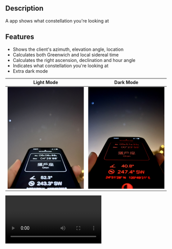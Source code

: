 ## Description
A app shows what constellation you're looking at

## Features
- Shows the client's azimuth, elevation angle, location
- Calculates both Greenwich and local sidereal time
- Calculates the right ascension, declination and hour angle
- Indicates what constellation you're looking at
- Extra dark mode


Light Mode | Dark Mode
| :---:  | :---: |
![image](https://github.com/AndyTung401/AstroCompass/blob/main/IMG_4798.jpg) | ![image](https://github.com/AndyTung401/AstroCompass/blob/main/IMG_4810.jpg)


<video src='https://github.com/AndyTung401/AstroCompass/assets/109213867/5fae0918-9a3a-4c4c-89af-d303f7ef2467'/>

The CoreLocation codes refers to (Andrew11US/AF-Swift-Tutorials)[https://github.com/Andrew11US/AF-Swift-Tutorials/blame/main/core-location/core-location/ContentView.swift] and the CoreMotion codes refers to Asperi on stack overflow.

https://stackoverflow.com/questions/62020407/swiftui-and-core-motion